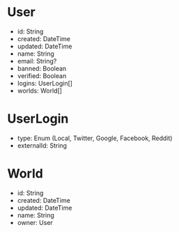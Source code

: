 # User
* id: String
* created: DateTime
* updated: DateTime
* name: String
* email: String?
* banned: Boolean
* verified: Boolean
* logins: UserLogin[]
* worlds: World[]

# UserLogin
* type: Enum (Local, Twitter, Google, Facebook, Reddit)
* externalId: String

# World
* id: String
* created: DateTime
* updated: DateTime
* name: String
* owner: User